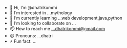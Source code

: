 - 👋 Hi, I’m @dhatrikommi
- 👀 I’m interested in ...mythology
- 🌱 I’m currently learning ...web development,java,python
- 💞️ I’m looking to collaborate on ...
- 📫 How to reach me ...dhatrikommi@gmail.com
- 😄 Pronouns: ...dhatri
- ⚡ Fun fact: ...

<!---
dhatrikommi/dhatrikommi is a ✨ special ✨ repository because its `README.md` (this file) appears on your GitHub profile.
You can click the Preview link to take a look at your changes.
--->
